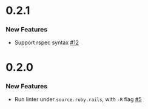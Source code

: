 # 0.2.1

### New Features

* Support rspec syntax [#12](https://github.com/AtomLinter/linter-rubocop/pull/12)

# 0.2.0

### New Features

* Run linter under `source.ruby.rails`, with `-R` flag [#5](https://github.com/AtomLinter/linter-rubocop/issues/5)
